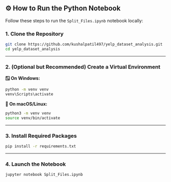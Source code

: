 ## ⚙️ How to Run the Python Notebook

Follow these steps to run the `Split_Files.ipynb` notebook locally:

### 1. Clone the Repository
```bash
git clone https://github.com/kushalpatil497/yelp_dataset_analysis.git
cd yelp_dataset_analysis
```

---

### 2. (Optional but Recommended) Create a Virtual Environment

**🪟 On Windows:**
```bash
python -m venv venv
venv\Scripts\activate
```

**🐧 On macOS/Linux:**
```bash
python3 -m venv venv
source venv/bin/activate
```

---

### 3. Install Required Packages
```bash
pip install -r requirements.txt
```

---

### 4. Launch the Notebook
```bash
jupyter notebook Split_Files.ipynb
```
